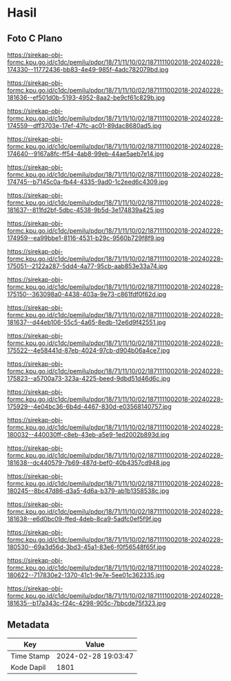 # Hasil

## Foto C Plano

https://sirekap-obj-formc.kpu.go.id/c1dc/pemilu/pdpr/18/71/11/10/02/1871111002018-20240228-174330--11772436-bb83-4e49-985f-4adc782079bd.jpg

https://sirekap-obj-formc.kpu.go.id/c1dc/pemilu/pdpr/18/71/11/10/02/1871111002018-20240228-181636--ef501d0b-5193-4952-8aa2-be9cf61c829b.jpg

https://sirekap-obj-formc.kpu.go.id/c1dc/pemilu/pdpr/18/71/11/10/02/1871111002018-20240228-174559--dff3703e-17ef-47fc-ac01-89dac8680ad5.jpg

https://sirekap-obj-formc.kpu.go.id/c1dc/pemilu/pdpr/18/71/11/10/02/1871111002018-20240228-174640--9167a8fc-ff54-4ab8-99eb-44ae5aeb7e14.jpg

https://sirekap-obj-formc.kpu.go.id/c1dc/pemilu/pdpr/18/71/11/10/02/1871111002018-20240228-174745--b7145c0a-fb44-4335-9ad0-1c2eed6c4309.jpg

https://sirekap-obj-formc.kpu.go.id/c1dc/pemilu/pdpr/18/71/11/10/02/1871111002018-20240228-181637--811fd2bf-5dbc-4538-9b5d-3e174839a425.jpg

https://sirekap-obj-formc.kpu.go.id/c1dc/pemilu/pdpr/18/71/11/10/02/1871111002018-20240228-174959--ea99bbe1-8116-4531-b29c-9560b729f8f9.jpg

https://sirekap-obj-formc.kpu.go.id/c1dc/pemilu/pdpr/18/71/11/10/02/1871111002018-20240228-175051--2122a287-5dd4-4a77-95cb-aab853e33a74.jpg

https://sirekap-obj-formc.kpu.go.id/c1dc/pemilu/pdpr/18/71/11/10/02/1871111002018-20240228-175150--363098a0-4438-403a-9e73-c861fdf0f62d.jpg

https://sirekap-obj-formc.kpu.go.id/c1dc/pemilu/pdpr/18/71/11/10/02/1871111002018-20240228-181637--d44eb106-55c5-4a65-8edb-12e6d9f42551.jpg

https://sirekap-obj-formc.kpu.go.id/c1dc/pemilu/pdpr/18/71/11/10/02/1871111002018-20240228-175522--4e58441d-87eb-4024-97cb-d904b06a4ce7.jpg

https://sirekap-obj-formc.kpu.go.id/c1dc/pemilu/pdpr/18/71/11/10/02/1871111002018-20240228-175823--a5700a73-323a-4225-beed-9dbd51d46d6c.jpg

https://sirekap-obj-formc.kpu.go.id/c1dc/pemilu/pdpr/18/71/11/10/02/1871111002018-20240228-175929--4e04bc36-6b4d-4467-830d-e03568140757.jpg

https://sirekap-obj-formc.kpu.go.id/c1dc/pemilu/pdpr/18/71/11/10/02/1871111002018-20240228-180032--440030ff-c8eb-43eb-a5e9-1ed2002b893d.jpg

https://sirekap-obj-formc.kpu.go.id/c1dc/pemilu/pdpr/18/71/11/10/02/1871111002018-20240228-181638--dc440579-7b69-487d-bef0-40b4357cd948.jpg

https://sirekap-obj-formc.kpu.go.id/c1dc/pemilu/pdpr/18/71/11/10/02/1871111002018-20240228-180245--8bc47d86-d3a5-4d6a-b379-ab1b1358538c.jpg

https://sirekap-obj-formc.kpu.go.id/c1dc/pemilu/pdpr/18/71/11/10/02/1871111002018-20240228-181638--e6d0bc09-ffed-4deb-8ca9-5adfc0ef5f9f.jpg

https://sirekap-obj-formc.kpu.go.id/c1dc/pemilu/pdpr/18/71/11/10/02/1871111002018-20240228-180530--69a3d56d-3bd3-45a1-83e6-f0f56548f65f.jpg

https://sirekap-obj-formc.kpu.go.id/c1dc/pemilu/pdpr/18/71/11/10/02/1871111002018-20240228-180622--717830e2-1370-41c1-9e7e-5ee01c362335.jpg

https://sirekap-obj-formc.kpu.go.id/c1dc/pemilu/pdpr/18/71/11/10/02/1871111002018-20240228-181635--b17a343c-f24c-4298-905c-7bbcde75f323.jpg


## Metadata

| Key        | Value               |
| ---------- | ------------------- |
| Time Stamp | 2024-02-28 19:03:47 |
| Kode Dapil | 1801                |



